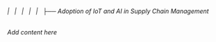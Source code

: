 ###### |   |   |   |   |   ├── Adoption of IoT and AI in Supply Chain Management

*Add content here*
